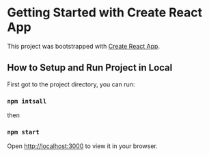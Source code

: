 # Getting Started with Create React App

This project was bootstrapped with [Create React App](https://github.com/facebook/create-react-app).

## How to Setup and Run Project in Local

First got to the project directory, you can run:

### `npm intsall`

then

### `npm start`

Open [http://localhost:3000](http://localhost:3000) to view it in your browser.

